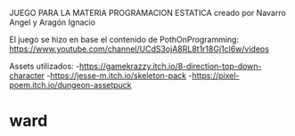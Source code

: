 JUEGO PARA LA MATERIA PROGRAMACION ESTATICA
creado por Navarro Angel y Aragón Ignacio

El juego se hizo en base el contenido de PothOnProgramming:
https://www.youtube.com/channel/UCdS3ojA8RL8t1r18Gj1cl6w/videos


Assets utilizados:
-https://gamekrazzy.itch.io/8-direction-top-down-character
-https://jesse-m.itch.io/skeleton-pack
-https://pixel-poem.itch.io/dungeon-assetpuck
# ward

